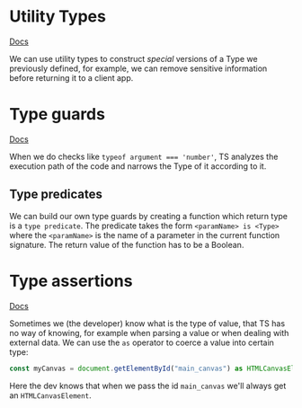 # Utility Types

[Docs](https://www.typescriptlang.org/docs/handbook/utility-types.html#picktype-keys)

We can use utility types to construct  *special* versions of a Type we previously defined, for example, we can remove sensitive information before returning it to a client app. 

# Type guards

[Docs](https://www.typescriptlang.org/docs/handbook/2/narrowing.html#typeof-type-guards)

When we do checks like `typeof argument === 'number'`, TS analyzes the execution path of the code and narrows the Type of it according to it. 

## Type predicates

We can build our own type guards by creating a function which return type is a `type predicate`. The predicate takes the form `<paramName> is <Type>` where the `<paramName>` is the name of a parameter in the current function signature. The return value of the function has to be a Boolean.

# Type assertions

[Docs](https://www.typescriptlang.org/docs/handbook/2/everyday-types.html#type-assertions)

Sometimes we (the developer) know what is the type of value, that TS has no way of knowing, for example when parsing a value or when dealing with external data. We can use the `as` operator to coerce a value into certain type:

```ts
const myCanvas = document.getElementById("main_canvas") as HTMLCanvasElement;
```

Here the dev knows that when we pass the id `main_canvas` we'll always get an `HTMLCanvasElement`.